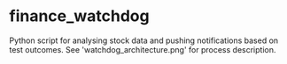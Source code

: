 # finance_watchdog
Python script for analysing stock data and pushing notifications based on test outcomes.
See 'watchdog_architecture.png' for process description.
